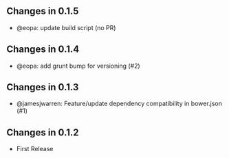 ## Changes in 0.1.5

 * @eopa: update build script (no PR)

## Changes in 0.1.4

 * @eopa: add grunt bump for versioning (#2)

## Changes in 0.1.3

 * @jamesjwarren: Feature/update dependency compatibility in bower.json (#1)

## Changes in 0.1.2

 * First Release

